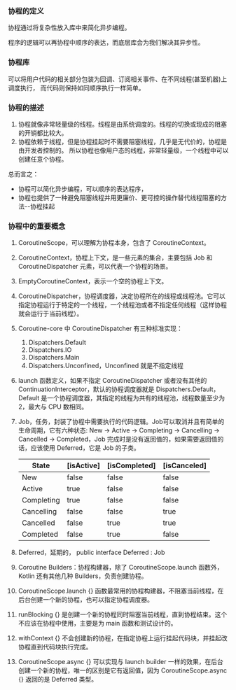 ### 协程的定义
协程通过将复杂性放入库中来简化异步编程。

程序的逻辑可以再协程中顺序的表达，而底层库会为我们解决其异步性。

### 协程库
可以将用户代码的相关部分包装为回调、订阅相关事件、在不同线程(甚至机器)上调度执行，
而代码则保持如同顺序执行一样简单。

### 协程的描述
1. 协程就像非常轻量级的线程。线程是由系统调度的。线程的切换或现成的阻塞的开销都比较大。
2. 协程依赖于线程，但是协程挂起时不需要阻塞线程，几乎是无代价的，协程是由开发者控制的。
所以协程也像用户态的线程，非常轻量级，一个线程中可以创建任意个协程。

总而言之： 
- 协程可以简化异步编程，可以顺序的表达程序，
- 协程也提供了一种避免阻塞线程并用更廉价、更可控的操作替代线程阻塞的方法--协程挂起

### 协程中的重要概念
1. CoroutineScope，可以理解为协程本身，包含了 CoroutineContext。
2. CoroutineContext，协程上下文，是一些元素的集合，主要包括 Job 和 CoroutineDispatcher 元素，可以代表一个协程的场景。
3. EmptyCoroutineContext，表示一个空的协程上下文。
4. CoroutineDispatcher，协程调度器，决定协程所在的线程或线程池。它可以指定协程运行于特定的一个线程，一个线程池或者不指定任何线程（这样协程就会运行于当前线程）。
5. Coroutine-core 中 CoroutineDispatcher 有三种标准实现：
    1. Dispatchers.Default
    2. Dispatchers.IO
    3. Dispatchers.Main
    4. Dispatchers.Unconfined，Unconfined 就是不指定线程
6. launch 函数定义，如果不指定 CoroutineDispatcher 或者没有其他的 ContinuationInterceptor，默认的协程调度器就是 Dispatchers.Default，Default 是一个协程调度器，其指定的线程为共有的线程池，线程数量至少为 2，最大与 CPU 数相同。
7. Job，任务，封装了协程中需要执行的代码逻辑。Job可以取消并且有简单的生命周期，它有六种状态: New -> Active -> Completing -> Cancelling -> Cancelled -> Completed，Job 完成时是没有返回值的，如果需要返回值的话，应该使用 Deferred，它是 Job 的子类。

   |State|[isActive]|[isCompleted]|[isCanceled]|
   |----|----|----|----|
   |New|false|false|false|
   |Active|true|false|false|
   |Completing|true|false|false|
   |Cancelling|false|false|true|
   |Cancelled|false|true|true|
   |Completed|false|true|false|

8. Deferred，延期的， public interface Deferred<out T> : Job
9. Coroutine Builders：协程构建器，除了 CoroutineScope.launch 函数外，Kotlin 还有其他几种 Builders，负责创建协程。
10. CoroutineScope.launch {} 函数最常用的协程构建器，不阻塞当前线程，在后台创建一个新的协程，也可以指定协程调度器。
11. runBlocking {} 是创建一个新的协程同时阻塞当前线程，直到协程结束。这个不应该在协程中使用，主要是为 main 函数和测试设计的。
12. withContext {} 不会创建新的协程，在指定协程上运行挂起代码块，并挂起改协程直到代码块执行完成。 
13. CoroutineScope.async {} 可以实现与 launch builder 一样的效果，在后台创建一个新的协程，唯一的区别是它有返回值，因为 CoroutineScope.async {} 返回的是 Deferred 类型。